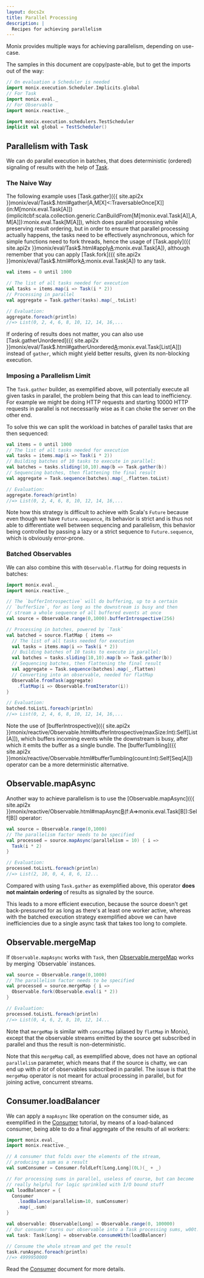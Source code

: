 ```yaml
---
layout: docs2x
title: Parallel Processing
description: |
  Recipes for achieving parallelism
---
```


Monix provides multiple ways for achieving parallelism, depending on use-case.

The samples in this document are copy/paste-able, but to get the imports out of the way:

```scala mdoc:silent
// On evaluation a Scheduler is needed
import monix.execution.Scheduler.Implicits.global
// For Task
import monix.eval._
// For Observable
import monix.reactive._
```

```scala mdoc:invisible:nest
import monix.execution.schedulers.TestScheduler
implicit val global = TestScheduler()
```

## Parallelism with Task

We can do parallel execution in batches, that does deterministic
(ordered) signaling of results with the help of [Task](../eval/task.md).

### The Naive Way

The following example uses
[Task.gather]({{ site.api2x }}monix/eval/Task$.html#gather[A,M[X]<:TraversableOnce[X]](in:M[monix.eval.Task[A]])(implicitcbf:scala.collection.generic.CanBuildFrom[M[monix.eval.Task[A]],A,M[A]]):monix.eval.Task[M[A]]),
which does parallel processing while preserving result ordering, 
but in order to ensure that parallel processing actually happens,
the tasks need to be effectively asynchronous, which for simple
functions need to fork threads, hence the usage of 
[Task.apply]({{ site.api2x }}monix/eval/Task$.html#apply[A](f:=>A):monix.eval.Task[A]),
although remember that you can apply 
[Task.fork]({{ site.api2x }}monix/eval/Task$.html#fork[A](fa:monix.eval.Task[A]):monix.eval.Task[A])
to any task.

```scala mdoc:silent:nest
val items = 0 until 1000

// The list of all tasks needed for execution
val tasks = items.map(i => Task(i * 2))
// Processing in parallel
val aggregate = Task.gather(tasks).map(_.toList)

// Evaluation:
aggregate.foreach(println)
//=> List(0, 2, 4, 6, 8, 10, 12, 14, 16,...
```

If ordering of results does not matter, you can also use 
[Task.gatherUnordered]({{ site.api2x }}monix/eval/Task$.html#gatherUnordered[A](in:TraversableOnce[monix.eval.Task[A]]):monix.eval.Task[List[A]])
instead of `gather`, which might yield better results, given its non-blocking execution.

### Imposing a Parallelism Limit

The `Task.gather` builder, as exemplified above, will potentially execute
all given tasks in parallel, the problem being that this can lead to inefficiency.
For example we might be doing HTTP requests and starting 10000 HTTP
requests in parallel is not necessarily wise as it can choke the
server on the other end.

To solve this we can split the workload in batches of parallel tasks that
are then sequenced:

```scala mdoc:silent:nest
val items = 0 until 1000
// The list of all tasks needed for execution
val tasks = items.map(i => Task(i * 2))
// Building batches of 10 tasks to execute in parallel:
val batches = tasks.sliding(10,10).map(b => Task.gather(b))
// Sequencing batches, then flattening the final result
val aggregate = Task.sequence(batches).map(_.flatten.toList)

// Evaluation:
aggregate.foreach(println)
//=> List(0, 2, 4, 6, 8, 10, 12, 14, 16,...
```

Note how this strategy is difficult to achieve with Scala's `Future`
because even though we have `Future.sequence`, its behavior is strict
and is thus not able to differentiate well between sequencing and
parallelism, this behavior being controlled by passing a lazy or a
strict sequence to `Future.sequence`, which is obviously error-prone.

### Batched Observables

We can also combine this with `Observable.flatMap` for doing requests
in batches:

```scala mdoc:silent:nest
import monix.eval._
import monix.reactive._

// The `bufferIntrospective` will do buffering, up to a certain
// `bufferSize`, for as long as the downstream is busy and then
// stream a whole sequence of all buffered events at once
val source = Observable.range(0,1000).bufferIntrospective(256)

// Processing in batches, powered by `Task`
val batched = source.flatMap { items =>
  // The list of all tasks needed for execution
  val tasks = items.map(i => Task(i * 2))
  // Building batches of 10 tasks to execute in parallel:
  val batches = tasks.sliding(10,10).map(b => Task.gather(b))
  // Sequencing batches, then flattening the final result
  val aggregate = Task.sequence(batches).map(_.flatten)
  // Converting into an observable, needed for flatMap
  Observable.fromTask(aggregate)
    .flatMap(i => Observable.fromIterator(i))
}

// Evaluation:
batched.toListL.foreach(println)
//=> List(0, 2, 4, 6, 8, 10, 12, 14, 16,...
```

Note the use of 
[bufferIntrospective]({{ site.api2x }}monix/reactive/Observable.html#bufferIntrospective(maxSize:Int):Self[List[A]]),
which buffers incoming events while the downstream is busy, after which
it emits the buffer as a single bundle. The
[bufferTumbling]({{ site.api2x }}monix/reactive/Observable.html#bufferTumbling(count:Int):Self[Seq[A]])
operator can be a more deterministic alternative.

## Observable.mapAsync

Another way to achieve parallelism is to use the 
[Observable.mapAsync]({{ site.api2x }}monix/reactive/Observable.html#mapAsync[B](parallelism:Int)(f:A=>monix.eval.Task[B]):Self[B])
operator:

```scala mdoc:silent:nest
val source = Observable.range(0,1000)
// The parallelism factor needs to be specified
val processed = source.mapAsync(parallelism = 10) { i =>
  Task(i * 2)
}

// Evaluation:
processed.toListL.foreach(println)
//=> List(2, 10, 0, 4, 8, 6, 12...
```

Compared with using `Task.gather` as exemplified above, this operator
**does not maintain ordering** of results as signaled by the source.

This leads to a more efficient execution, because the source doesn't
get back-pressured for as long as there's at least one worker active,
whereas with the batched execution strategy exemplified above we can
have inefficiencies due to a single async task that takes too long to
complete.

## Observable.mergeMap

If `Observable.mapAsync` works with `Task`, then 
[Observable.mergeMap](https://monix.io/api/2.2/monix/reactive/Observable.html#mergeMap[B](f:A=%3Emonix.reactive.Observable[B])(implicitos:monix.reactive.OverflowStrategy[B]):Self[B])
works by merging `Observable` instances.

```scala mdoc:silent:nest
val source = Observable.range(0,1000)
// The parallelism factor needs to be specified
val processed = source.mergeMap { i =>
  Observable.fork(Observable.eval(i * 2))
}

// Evaluation:
processed.toListL.foreach(println)
//=> List(0, 4, 6, 2, 8, 10, 12, 14...
```

Note that `mergeMap` is similar with `concatMap` (aliased by `flatMap`
in Monix), except that the observable streams emitted by the source
get subscribed in parallel and thus the result is non-deterministic.

Note that this `mergeMap` call, as exemplified above, does not have an
optional `parallelism` parameter, which means that if the source is
chatty, we can end up with *a lot* of observables subscribed in
parallel. The issue is that the `mergeMap` operator is not meant for
actual processing in parallel, but for joining active, concurrent
streams.

## Consumer.loadBalancer

We can apply a `mapAsync` like operation on the consumer side, as
exemplified in the [Consumer](../reactive/consumer.md) tutorial, by means of a
load-balanced consumer, being able to do a final aggregate of the
results of all workers:

```scala mdoc:silent:nest
import monix.eval._
import monix.reactive._

// A consumer that folds over the elements of the stream,
// producing a sum as a result
val sumConsumer = Consumer.foldLeft[Long,Long](0L)(_ + _)

// For processing sums in parallel, useless of course, but can become 
// really helpful for logic sprinkled with I/O bound stuff
val loadBalancer = {
  Consumer
    .loadBalance(parallelism=10, sumConsumer)
    .map(_.sum)
}

val observable: Observable[Long] = Observable.range(0, 100000)
// Our consumer turns our observable into a Task processing sums, w00t!
val task: Task[Long] = observable.consumeWith(loadBalancer)

// Consume the whole stream and get the result
task.runAsync.foreach(println)
//=> 4999950000
```

Read the [Consumer](../reactive/consumer.md) document for more details.
